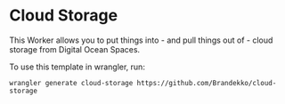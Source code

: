 # Cloud Storage

This Worker allows you to put things into - and pull things out of - cloud storage from Digital Ocean Spaces.

To use this template in wrangler, run:

`wrangler generate cloud-storage https://github.com/Brandekko/cloud-storage`

